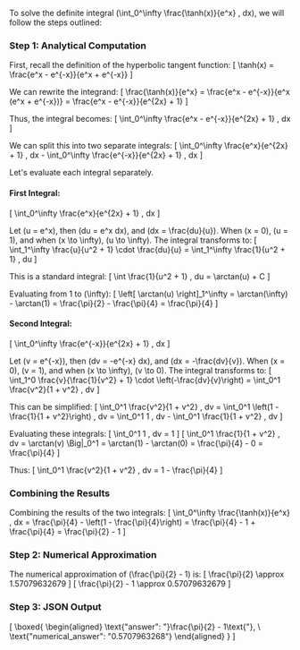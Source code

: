 To solve the definite integral \(\int_0^\infty \frac{\tanh(x)}{e^x} \, dx\), we will follow the steps outlined:

### Step 1: Analytical Computation

First, recall the definition of the hyperbolic tangent function:
\[
\tanh(x) = \frac{e^x - e^{-x}}{e^x + e^{-x}}
\]

We can rewrite the integrand:
\[
\frac{\tanh(x)}{e^x} = \frac{e^x - e^{-x}}{e^x (e^x + e^{-x})} = \frac{e^x - e^{-x}}{e^{2x} + 1}
\]

Thus, the integral becomes:
\[
\int_0^\infty \frac{e^x - e^{-x}}{e^{2x} + 1} \, dx
\]

We can split this into two separate integrals:
\[
\int_0^\infty \frac{e^x}{e^{2x} + 1} \, dx - \int_0^\infty \frac{e^{-x}}{e^{2x} + 1} \, dx
\]

Let's evaluate each integral separately.

#### First Integral:
\[
\int_0^\infty \frac{e^x}{e^{2x} + 1} \, dx
\]

Let \(u = e^x\), then \(du = e^x dx\), and \(dx = \frac{du}{u}\). When \(x = 0\), \(u = 1\), and when \(x \to \infty\), \(u \to \infty\). The integral transforms to:
\[
\int_1^\infty \frac{u}{u^2 + 1} \cdot \frac{du}{u} = \int_1^\infty \frac{1}{u^2 + 1} \, du
\]

This is a standard integral:
\[
\int \frac{1}{u^2 + 1} \, du = \arctan(u) + C
\]

Evaluating from 1 to \(\infty\):
\[
\left[ \arctan(u) \right]_1^\infty = \arctan(\infty) - \arctan(1) = \frac{\pi}{2} - \frac{\pi}{4} = \frac{\pi}{4}
\]

#### Second Integral:
\[
\int_0^\infty \frac{e^{-x}}{e^{2x} + 1} \, dx
\]

Let \(v = e^{-x}\), then \(dv = -e^{-x} dx\), and \(dx = -\frac{dv}{v}\). When \(x = 0\), \(v = 1\), and when \(x \to \infty\), \(v \to 0\). The integral transforms to:
\[
\int_1^0 \frac{v}{\frac{1}{v^2} + 1} \cdot \left(-\frac{dv}{v}\right) = \int_0^1 \frac{v^2}{1 + v^2} \, dv
\]

This can be simplified:
\[
\int_0^1 \frac{v^2}{1 + v^2} \, dv = \int_0^1 \left(1 - \frac{1}{1 + v^2}\right) \, dv = \int_0^1 1 \, dv - \int_0^1 \frac{1}{1 + v^2} \, dv
\]

Evaluating these integrals:
\[
\int_0^1 1 \, dv = 1
\]
\[
\int_0^1 \frac{1}{1 + v^2} \, dv = \arctan(v) \Big|_0^1 = \arctan(1) - \arctan(0) = \frac{\pi}{4} - 0 = \frac{\pi}{4}
\]

Thus:
\[
\int_0^1 \frac{v^2}{1 + v^2} \, dv = 1 - \frac{\pi}{4}
\]

### Combining the Results

Combining the results of the two integrals:
\[
\int_0^\infty \frac{\tanh(x)}{e^x} \, dx = \frac{\pi}{4} - \left(1 - \frac{\pi}{4}\right) = \frac{\pi}{4} - 1 + \frac{\pi}{4} = \frac{\pi}{2} - 1
\]

### Step 2: Numerical Approximation

The numerical approximation of \(\frac{\pi}{2} - 1\) is:
\[
\frac{\pi}{2} \approx 1.57079632679
\]
\[
\frac{\pi}{2} - 1 \approx 0.57079632679
\]

### Step 3: JSON Output

\[
\boxed{
\begin{aligned}
\text{"answer": "}\frac{\pi}{2} - 1\text{"}, \\
\text{"numerical_answer": "0.5707963268"}
\end{aligned}
}
\]